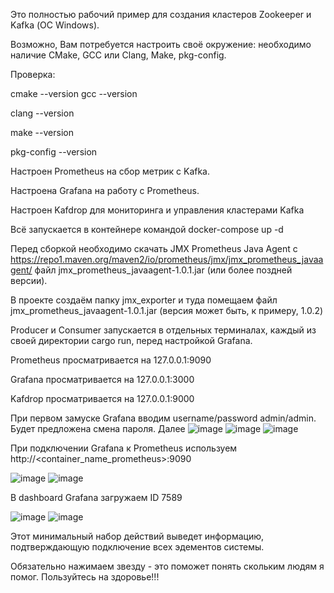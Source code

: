 Это полностью рабочий пример для создания кластеров Zookeeper и Kafka (ОС Windows).

Возможно, Вам потребуется настроить своё окружение: необходимо наличие CMake, GCC или Clang, Make, pkg-config.

Проверка:

cmake --version
gcc --version

clang --version

make --version

pkg-config --version


Настроен Prometheus на сбор метрик с Kafka.

Настроена Grafana на работу с Prometheus. 

Настроен Kafdrop для мониторинга и управления кластерами Kafka 

Всё запускается в контейнере командой docker-compose up -d

Перед сборкой необходимо скачать JMX Prometheus Java Agent c https://repo1.maven.org/maven2/io/prometheus/jmx/jmx_prometheus_javaagent/ файл jmx_prometheus_javaagent-1.0.1.jar (или более поздней версии).

В проекте создаём папку jmx_exporter и туда помещаем файл jmx_prometheus_javaagent-1.0.1.jar (версия может быть, к примеру, 1.0.2)

Producer и Consumer запускается в отдельных терминалах, каждый из своей директории cargo run, перед настройкой Grafana.

Prometheus просматривается на 127.0.0.1:9090

Grafana просматривается на 127.0.0.1:3000

Kafdrop просматривается на 127.0.0.1:9000

При первом замуске Grafana вводим username/password admin/admin. Будет предложена смена пароля. Далее
![image](https://github.com/user-attachments/assets/305e3b11-097b-48ac-943c-ed2c0abd33c9)
![image](https://github.com/user-attachments/assets/ac0d99f3-70b4-45b6-abb3-9a28efdf6a30)
![image](https://github.com/user-attachments/assets/ba1a0864-bf52-41de-a225-dc4508092c15)

При подключении Grafana к Prometheus используем http://<container_name_prometheus>:9090

![image](https://github.com/user-attachments/assets/b651867f-3d8b-48f5-9ea8-3c2096894706)
![image](https://github.com/user-attachments/assets/cb387a66-f4eb-4cf6-a7c8-a8dbf414e78d)

В dashboard Grafana загружаем ID 7589

![image](https://github.com/user-attachments/assets/5442c349-0230-48c6-8403-bb353a3ca122)
![image](https://github.com/user-attachments/assets/35362f8f-421f-407c-aa62-51754e2d09c5)

Этот минимальный набор действий выведет информацию, подтверждающую подключение всех эдементов системы.

Обязательно нажимаем звезду - это поможет понять скольким людям я помог. Пользуйтесь на здоровье!!!
